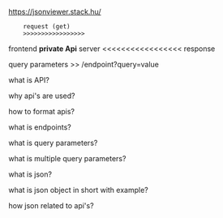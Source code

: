  https://jsonviewer.stack.hu/
 
        request (get)
        >>>>>>>>>>>>>>>>>
frontend **private Api**  server
        <<<<<<<<<<<<<<<<<
        response

query parameters >>  /endpoint?query=value

what is API?

why api's are used?

how to format apis?

what is endpoints?

what is query parameters?

what is multiple query parameters?

what is json?

what is json object in short  with example?

how json related to api's?

